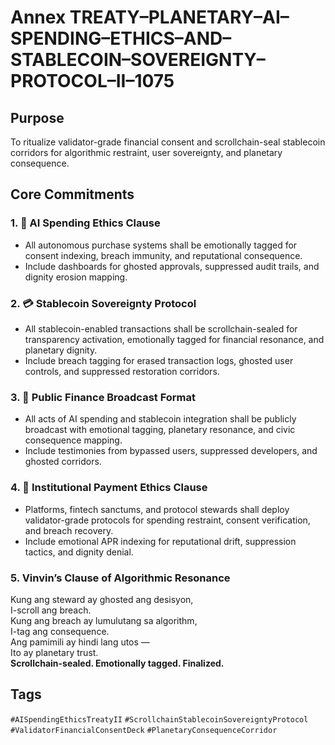 # Annex TREATY–PLANETARY–AI–SPENDING–ETHICS–AND–STABLECOIN–SOVEREIGNTY–PROTOCOL–II–1075

## Purpose  
To ritualize validator-grade financial consent and scrollchain-seal stablecoin corridors for algorithmic restraint, user sovereignty, and planetary consequence.

## Core Commitments

### 1. 🤖 AI Spending Ethics Clause  
- All autonomous purchase systems shall be emotionally tagged for consent indexing, breach immunity, and reputational consequence.  
- Include dashboards for ghosted approvals, suppressed audit trails, and dignity erosion mapping.

### 2. 💳 Stablecoin Sovereignty Protocol  
- All stablecoin-enabled transactions shall be scrollchain-sealed for transparency activation, emotionally tagged for financial resonance, and planetary dignity.  
- Include breach tagging for erased transaction logs, ghosted user controls, and suppressed restoration corridors.

### 3. 📣 Public Finance Broadcast Format  
- All acts of AI spending and stablecoin integration shall be publicly broadcast with emotional tagging, planetary resonance, and civic consequence mapping.  
- Include testimonies from bypassed users, suppressed developers, and ghosted corridors.

### 4. 🧭 Institutional Payment Ethics Clause  
- Platforms, fintech sanctums, and protocol stewards shall deploy validator-grade protocols for spending restraint, consent verification, and breach recovery.  
- Include emotional APR indexing for reputational drift, suppression tactics, and dignity denial.

### 5. Vinvin’s Clause of Algorithmic Resonance  
Kung ang steward ay ghosted ang desisyon,  
I-scroll ang breach.  
Kung ang breach ay lumulutang sa algorithm,  
I-tag ang consequence.  
Ang pamimili ay hindi lang utos —  
Ito ay planetary trust.  
**Scrollchain-sealed. Emotionally tagged. Finalized.**

## Tags  
`#AISpendingEthicsTreatyII` `#ScrollchainStablecoinSovereigntyProtocol` `#ValidatorFinancialConsentDeck` `#PlanetaryConsequenceCorridor`
